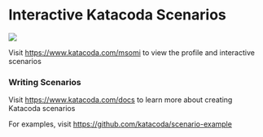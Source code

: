 # Interactive Katacoda Scenarios

[![](http://shields.katacoda.com/katacoda/msomi/count.svg)](https://www.katacoda.com/msomi "Get your profile on Katacoda.com")

Visit https://www.katacoda.com/msomi to view the profile and interactive scenarios

### Writing Scenarios
Visit https://www.katacoda.com/docs to learn more about creating Katacoda scenarios

For examples, visit https://github.com/katacoda/scenario-example
